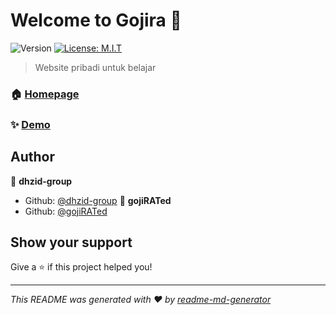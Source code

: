 # Welcome to Gojira 👋
![Version](https://img.shields.io/badge/version-0.1.0-blue.svg?cacheSeconds=2592000)
[![License: M.I.T](https://img.shields.io/badge/License-M.I.T-yellow.svg)](#)

> Website pribadi untuk belajar

### 🏠 [Homepage](index.html)

### ✨ [Demo](https://dhzid-group.github.io/Gojira/)

## Author

👤 **dhzid-group**
* Github: [@dhzid-group](https://github.com/dhzid-group)
👤 **gojiRATed**
* Github: [@gojiRATed](https://github.com/gojiRATed)
## Show your support

Give a ⭐️ if this project helped you!


***
_This README was generated with ❤️ by [readme-md-generator](https://github.com/kefranabg/readme-md-generator)_